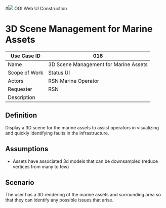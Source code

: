#![](http://www.rpsgroup.com/images/2012-specific/RPSlogo.aspx) OOI Web UI Construction 
# 3D Scene Management for Marine Assets

| Use Case ID | 016 |
| --- | --- |
| Name | 3D Scene Management for Marine Assets           |
| Scope of Work | Status UI |
| Actors | RSN Marine Operator                    |
| Requester | RSN |
| Description |  |

## Definition
Display a 3D scene for the marine assets to assist operators in visualizing and quickly identifying faults in the infrastructure.

## Assumptions
- Assets have associated 3d models that can be downsampled (reduce vertices from many to few)

## Scenario

The user has a 3D rendering of the marine assets and surrounding area so that they can identify any possible issues that arise.  